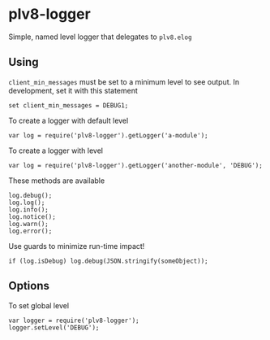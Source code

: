 # plv8-logger

Simple, named level logger that delegates to `plv8.elog`

## Using

`client_min_messages` must be set to a minimum level to see output. In
development, set it with this statement

    set client_min_messages = DEBUG1;

To create a logger with default level

    var log = require('plv8-logger').getLogger('a-module');

To create a logger with level

    var log = require('plv8-logger').getLogger('another-module', 'DEBUG');

These methods are available

    log.debug();
    log.log();
    log.info();
    log.notice();
    log.warn();
    log.error();

Use guards to minimize run-time impact!

    if (log.isDebug) log.debug(JSON.stringify(someObject));

## Options

To set global level

    var logger = require('plv8-logger');
    logger.setLevel('DEBUG');




